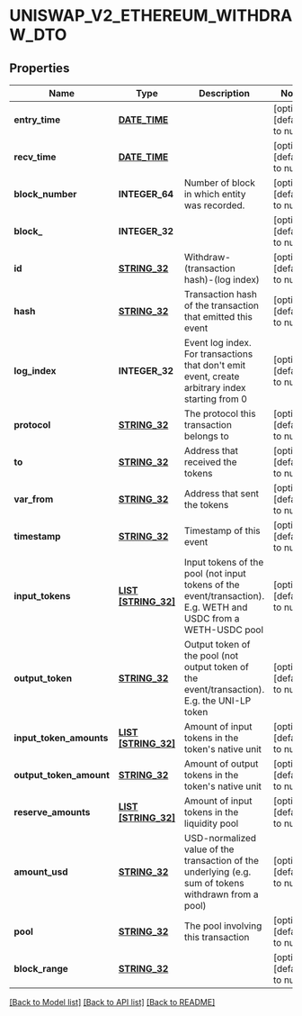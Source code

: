 # UNISWAP_V2_ETHEREUM_WITHDRAW_DTO

## Properties
Name | Type | Description | Notes
------------ | ------------- | ------------- | -------------
**entry_time** | [**DATE_TIME**](DATE_TIME.md) |  | [optional] [default to null]
**recv_time** | [**DATE_TIME**](DATE_TIME.md) |  | [optional] [default to null]
**block_number** | **INTEGER_64** | Number of block in which entity was recorded. | [optional] [default to null]
**block_** | **INTEGER_32** |  | [optional] [default to null]
**id** | [**STRING_32**](STRING_32.md) | Withdraw-(transaction hash)-(log index) | [optional] [default to null]
**hash** | [**STRING_32**](STRING_32.md) | Transaction hash of the transaction that emitted this event | [optional] [default to null]
**log_index** | **INTEGER_32** | Event log index. For transactions that don&#39;t emit event, create arbitrary index starting from 0 | [optional] [default to null]
**protocol** | [**STRING_32**](STRING_32.md) | The protocol this transaction belongs to | [optional] [default to null]
**to** | [**STRING_32**](STRING_32.md) | Address that received the tokens | [optional] [default to null]
**var_from** | [**STRING_32**](STRING_32.md) | Address that sent the tokens | [optional] [default to null]
**timestamp** | [**STRING_32**](STRING_32.md) | Timestamp of this event | [optional] [default to null]
**input_tokens** | [**LIST [STRING_32]**](STRING_32.md) | Input tokens of the pool (not input tokens of the event/transaction). E.g. WETH and USDC from a WETH-USDC pool | [optional] [default to null]
**output_token** | [**STRING_32**](STRING_32.md) | Output token of the pool (not output token of the event/transaction). E.g. the UNI-LP token | [optional] [default to null]
**input_token_amounts** | [**LIST [STRING_32]**](STRING_32.md) | Amount of input tokens in the token&#39;s native unit | [optional] [default to null]
**output_token_amount** | [**STRING_32**](STRING_32.md) | Amount of output tokens in the token&#39;s native unit | [optional] [default to null]
**reserve_amounts** | [**LIST [STRING_32]**](STRING_32.md) | Amount of input tokens in the liquidity pool | [optional] [default to null]
**amount_usd** | [**STRING_32**](STRING_32.md) | USD-normalized value of the transaction of the underlying (e.g. sum of tokens withdrawn from a pool) | [optional] [default to null]
**pool** | [**STRING_32**](STRING_32.md) | The pool involving this transaction | [optional] [default to null]
**block_range** | [**STRING_32**](STRING_32.md) |  | [optional] [default to null]

[[Back to Model list]](../README.md#documentation-for-models) [[Back to API list]](../README.md#documentation-for-api-endpoints) [[Back to README]](../README.md)


